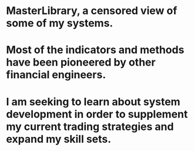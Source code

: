 # MasterLibrary, a censored view of some of my systems.
# Most of the indicators and methods have been pioneered by other financial engineers.
# I am seeking to learn about system development in order to supplement my current trading strategies and expand my skill sets.
